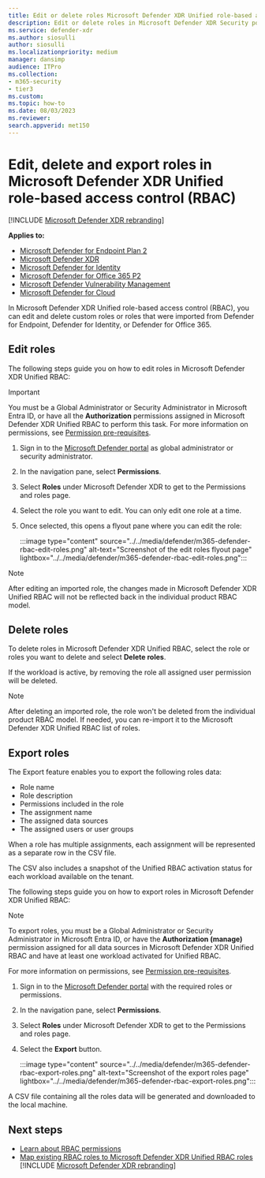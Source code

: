 ```yaml
---
title: Edit or delete roles Microsoft Defender XDR Unified role-based access control (RBAC)
description: Edit or delete roles in Microsoft Defender XDR Security portal experiences using role-based access control (RBAC)
ms.service: defender-xdr
ms.author: siosulli
author: siosulli
ms.localizationpriority: medium
manager: dansimp
audience: ITPro
ms.collection: 
- m365-security
- tier3
ms.custom: 
ms.topic: how-to
ms.date: 08/03/2023
ms.reviewer: 
search.appverid: met150
---
```


# Edit, delete and export roles in Microsoft Defender XDR Unified role-based access control (RBAC)

[!INCLUDE [Microsoft Defender XDR rebranding](../includes/microsoft-defender.md)]

**Applies to:**

- [Microsoft Defender for Endpoint Plan 2](https://go.microsoft.com/fwlink/?linkid=2154037)
- [Microsoft Defender XDR](https://go.microsoft.com/fwlink/?linkid=2118804)
- [Microsoft Defender for Identity](https://go.microsoft.com/fwlink/?LinkID=2198108)
- [Microsoft Defender for Office 365 P2](https://go.microsoft.com/fwlink/?LinkID=2158212)
- [Microsoft Defender Vulnerability Management](https://go.microsoft.com/fwlink/?linkid=2229011)
- [Microsoft Defender for Cloud](/azure/defender-for-cloud/defender-for-cloud-introduction)

In Microsoft Defender XDR Unified role-based access control (RBAC), you can edit and delete custom roles or roles that were imported from Defender for Endpoint, Defender for Identity, or Defender for Office 365.

## Edit roles

The following steps guide you on how to edit roles in Microsoft Defender XDR Unified RBAC:

> [!IMPORTANT]
> You must be a Global Administrator or Security Administrator in Microsoft Entra ID, or have all the **Authorization** permissions assigned in Microsoft Defender XDR Unified RBAC to perform this task. For more information on permissions, see [Permission pre-requisites](../defender/manage-rbac.md#permissions-pre-requisites).

1. Sign in to the [Microsoft Defender portal](https://security.microsoft.com) as global administrator or security administrator.
2. In the navigation pane, select **Permissions**.
3. Select **Roles** under Microsoft Defender XDR to get to the Permissions and roles page.
4. Select the role you want to edit. You can only edit one role at a time.
5. Once selected, this opens a flyout pane where you can edit the role:

    :::image type="content" source="../../media/defender/m365-defender-rbac-edit-roles.png" alt-text="Screenshot of the edit roles flyout page" lightbox="../../media/defender/m365-defender-rbac-edit-roles.png":::

> [!NOTE]
> After editing an imported role, the changes made in Microsoft Defender XDR Unified RBAC will not be reflected back in the individual product RBAC model.

## Delete roles

To delete roles in Microsoft Defender XDR Unified RBAC, select the role or roles you want to delete and select **Delete roles**.

If the workload is active, by removing the role all assigned user permission will be deleted.

> [!NOTE]
> After deleting an imported role, the role won't be deleted from the individual product RBAC model. If needed, you can re-import it to the Microsoft Defender XDR Unified RBAC list of roles.

## Export roles

The Export feature enables you to export the following roles data:

- Role name
- Role description
- Permissions included in the role
- The assignment name
- The assigned data sources
- The assigned users or user groups

When a role has multiple assignments, each assignment will be represented as a separate row in the CSV file.

The CSV also includes a snapshot of the Unified RBAC activation status for each workload available on the tenant.

The following steps guide you on how to export roles in Microsoft Defender XDR Unified RBAC:

>[!Note]
>To export roles, you must be a Global Administrator or Security Administrator in Microsoft Entra ID, or have the **Authorization (manage)** permission assigned for all data sources in Microsoft Defender XDR Unified RBAC and have at least one workload activated for Unified RBAC.
>
>For more information on permissions, see [Permission pre-requisites](../defender/manage-rbac.md#permissions-pre-requisites).

1. Sign in to the [Microsoft Defender portal](https://security.microsoft.com) with the required roles or permissions.
2. In the navigation pane, select **Permissions**.
3. Select **Roles** under Microsoft Defender XDR to get to the Permissions and roles page.
4. Select the **Export** button.

    :::image type="content" source="../../media/defender/m365-defender-rbac-export-roles.png" alt-text="Screenshot of the export roles page" lightbox="../../media/defender/m365-defender-rbac-export-roles.png":::

A CSV file containing all the roles data will be generated and downloaded to the local machine.

## Next steps

- [Learn about RBAC permissions](custom-permissions-details.md)
- [Map existing RBAC roles to Microsoft Defender XDR Unified RBAC roles](compare-rbac-roles.md)
[!INCLUDE [Microsoft Defender XDR rebranding](../includes/defender-m3d-techcommunity.md)]
